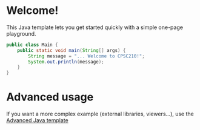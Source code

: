 # Welcome!

This Java template lets you get started quickly with a simple one-page playground.

```java runnable
public class Main {
    public static void main(String[] args) {
        String message = "... Welcome to CPSC210!";
        System.out.println(message);
    }
}
```

# Advanced usage

If you want a more complex example (external libraries, viewers...), use the [Advanced Java template](https://tech.io/select-repo/385)
